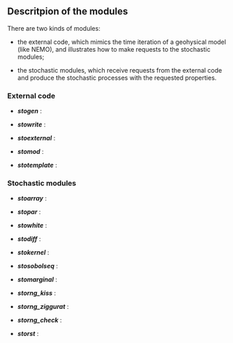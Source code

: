 ## Descritpion of the modules

There are two kinds of modules:

- the external code, which mimics the time iteration of a geohysical model (like NEMO),
and illustrates how to make requests to the stochastic modules;

- the stochastic modules, which receive requests from the external code
and produce the stochastic processes with the requested properties.

### External code

- **_stogen_** :

- **_stowrite_** :

- **_stoexternal_** :

- **_stomod_** :

- **_stotemplate_** :

### Stochastic modules

- **_stoarray_** :

- **_stopar_** :

- **_stowhite_** :

- **_stodiff_** :

- **_stokernel_** :

- **_stosobolseq_** :

- **_stomarginal_** :

- **_storng_kiss_** :

- **_storng_ziggurat_** :

- **_storng_check_** :

- **_storst_** :
